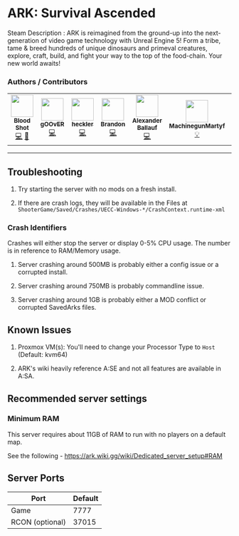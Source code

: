 # ARK: Survival Ascended

Steam Description :
ARK is reimagined from the ground-up into the next-generation of video game technology with Unreal Engine 5! Form a tribe, tame & breed hundreds of unique dinosaurs and primeval creatures, explore, craft, build, and fight your way to the top of the food-chain. Your new world awaits!

### Authors / Contributors
<!-- prettier-ignore-start -->
<!-- markdownlint-disable -->
<table>
    <tr>
        <td align="center">
            <a href="https://github.com/dagbs">
                <img src="https://avatars.githubusercontent.com/u/133905860" width="50px;" alt=""/><br /><sub><b>Blood Shot</b></sub>
            </a>
            <br />
            <a href="https://github.com/parkervcp/eggs/commits?author=dagbs" title="Codes">💻</a>
            <a href="https://github.com/parkervcp/eggs/commits?author=dagbs" title="Maintains">🔨</a>
        <td align="center">
            <a href="https://github.com/gOOvER">
                <img src="https://avatars.githubusercontent.com/u/116325" width="50px;" alt=""/><br /><sub><b>gOOvER</b></sub>
            </a>
            <br />
            <a href="https://github.com/parkervcp/eggs/commits?author=gOOvER" title="Codes">💻</a>
        </td>
        <td align="center">
            <a href="https://github.com/hackles">
                <img src="https://avatars.githubusercontent.com/u/30584261" width="50px;" alt=""/><br /><sub><b>heckler</b></sub>
            </a>
            <br />
            <a href="https://github.com/parkervcp/eggs/commits?author=hackles" title="Codes">💻</a>
        </td>
        </td>
        <td align="center">
            <a href="https://github.com/Log1x">
                <img src="https://avatars.githubusercontent.com/u/5745907" width="50px;" alt=""/><br /><sub><b>Brandon</b></sub>
            </a>
            <br />
            <a href="https://github.com/parkervcp/eggs/commits?author=Log1x" title="Codes">💻</a>
        </td>  
        <td align="center">
            <a href="https://github.com/Ballaual">
                <img src="https://avatars.githubusercontent.com/u/38478976" width="50px;" alt=""/><br /><sub><b>Alexander Ballauf</b></sub>
            </a>
            <br />
            <a href="https://github.com/parkervcp/eggs/commits?author=Ballaual" title="Codes">💻</a>
        </td> 
        <td align="center">
            <a href="https://github.com/MachinegunMarty">
                <img src="https://avatars.githubusercontent.com/u/20025119" width="50px;" alt=""/><br /><sub><b>MachinegunMartyf</b></sub>
            </a>
            <br />
            <a href="https://github.com/parkervcp/eggs/commits?author=MachinegunMarty" title="Contributor">💡</a>
        </td>
        <td align="center">
            <a href="https://github.com/That411Guy">
                <img src="https://avatars.githubusercontent.com/u/100328348" width="50px;" alt=""/><br /><sub><b>That411Guy</b></sub>
            </a>
            <br />
            <a href="https://github.com/parkervcp/eggs/commits?author=That411Guy" title="Codes">💻</a>
        </td>         
    </tr>
</table>
<!-- markdownlint-enable -->
<!-- prettier-ignore-end -->

---
## Troubleshooting

1) Try starting the server with no mods on a fresh install.

2) If there are crash logs, they will be available in the Files at `ShooterGame/Saved/Crashes/UECC-Windows-*/CrashContext.runtime-xml`

### Crash Identifiers

Crashes will either stop the server or display 0-5% CPU usage.
The number is in reference to RAM/Memory usage.

1) Server crashing around 500MB is probably either a config issue or a corrupted install.

2) Server crashing around 750MB is probably commandline issue.

3) Server crashing around 1GB is probably either a MOD conflict or corrupted SavedArks files.


## Known Issues

1) Proxmox VM(s): You'll need to change your Processor Type to `Host` (Default: kvm64)

2) ARK's wiki heavily reference A:SE and not all features are available in A:SA.

## Recommended server settings

### Minimum RAM

This server requires about 11GB of RAM to run with no players on a default map.

See the following - <https://ark.wiki.gg/wiki/Dedicated_server_setup#RAM>

## Server Ports

| Port            | Default |
| --------------- | ------- |
| Game            | 7777    |
| RCON (optional) | 37015   |
